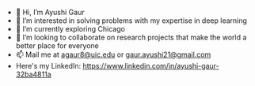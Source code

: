 - 👋 Hi, I’m Ayushi Gaur
- 👀 I’m interested in solving problems with my expertise in deep learning
- 🌱 I’m currently exploring Chicago 
- 💞️ I’m looking to collaborate on research projects that make the world a better place for everyone
- 📫 Mail me at agaur8@uic.edu or gaur.ayushi21@gmail.com
- Here's my LinkedIn: https://www.linkedin.com/in/ayushi-gaur-32ba4811a



